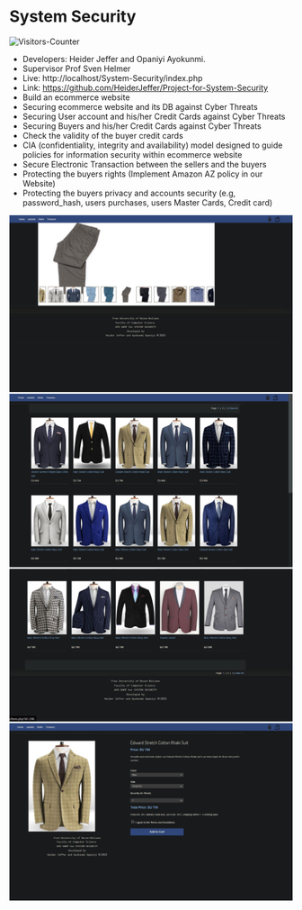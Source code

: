 # System Security


<body>
<img src = "https://github-vistors-counter.onrender.com/github?username=https://github.com/HeiderJeffer/System-Security/" alt = "Visitors-Counter"/>
</body>



- Developers: Heider Jeffer and Opaniyi Ayokunmi.
- Supervisor Prof Sven Helmer
- Live: http://localhost/System-Security/index.php
- Link: https://github.com/HeiderJeffer/Project-for-System-Security
-  Build an ecommerce website
-  Securing ecommerce website and its DB against Cyber Threats
-  Securing User account and his/her Credit Cards against Cyber Threats
-  Securing Buyers and his/her Credit Cards against Cyber Threats
-  Check the validity of the buyer credit cards
- CIA (confidentiality, integrity and availability) model designed to guide policies for information security within ecommerce website
- Secure Electronic Transaction between the sellers and the buyers
- Protecting the buyers rights (Implement Amazon AZ policy in our Website)
- Protecting the buyers privacy and accounts security (e.g, password_hash, users purchases, users Master Cards, Credit card)


![alt text](https://github.com/HeiderJeffer/System-Security/blob/main/screenshot/1.JPG)
![alt text](https://github.com/HeiderJeffer/System-Security/blob/main/screenshot/2.JPG)
![alt text](https://github.com/HeiderJeffer/System-Security/blob/main/screenshot/3.JPG)
![alt text](https://github.com/HeiderJeffer/System-Security/blob/main/screenshot/4.JPG)

